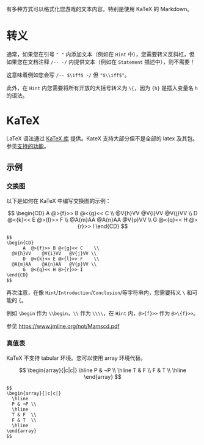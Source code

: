 有多种方式可以格式化您游戏的文本内容。特别是使用 KaTeX 的 Markdown。

# 转义
通常，如果您在引号 `" "` 内添加文本（例如在 `Hint` 中），您需要转义反斜杠，但如果您在文档注释 `/-- -/` 内提供文本（例如在 `Statement` 描述中），则不需要！

这意味着例如您会写 `/-- $\iff$ -/` 但 `"$\\iff$"`。

此外，在 `Hint` 内您需要将所有开放的大括号转义为 `\{`，因为 `{h}` 是插入变量名 `h` 的语法。

# KaTeX

LaTeX 语法通过 [KaTeX 库](https://katex.org) 提供。KateX 支持大部分但不是全部的 latex 及其包。
参见[支持的功能](https://katex.org/docs/supported.html)。

## 示例

### 交换图

以下是如何在 KaTeX 中编写交换图的示例：

$$
\begin{CD}
      A  @>{f}>> B @<{g}<< C    \\
  @V{h}VV    @V{i}VV   @V{j}VV \\
      D  @<{k}<< E @>{l}>> F    \\
  @A{m}AA    @A{n}AA   @V{p}VV \\
      G  @<{q}<< H @>{r}>> I
\end{CD}
$$

```
$$
\begin{CD}
      A  @>{f}>> B @<{g}<< C    \\
  @V{h}VV    @V{i}VV   @V{j}VV \\
      D  @<{k}<< E @>{l}>> F    \\
  @A{m}AA    @A{n}AA   @V{p}VV \\
      G  @<{q}<< H @>{r}>> I
\end{CD}
$$
```

再次注意，在像 `Hint`/`Introduction`/`Conclusion`/等字符串内，您需要转义 `\` 和可能的 `{`。

例如 `\begin` 作为 `\\begin`，`\\` 作为 `\\\\`，在 `Hint` 内，`@>{f}>>` 作为 `@>\{f}>>`。

参见 https://www.jmilne.org/not/Mamscd.pdf

### 真值表

KaTeX 不支持 tabular 环境。您可以使用 array 环境代替。

$$
\begin{array}{|c|c|}
  \hline
  P & ¬P \\
  \hline
  T & F  \\
  F & T  \\
  \hline
\end{array}
$$

```
$$
\begin{array}{|c|c|}
  \hline
  P & ¬P \\
  \hline
  T & F  \\
  F & T  \\
  \hline
\end{array}
$$
```
